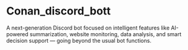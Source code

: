 # Conan_discord_bott
A next-generation Discord bot focused on intelligent features like AI-powered summarization, website monitoring, data analysis, and smart decision support — going beyond the usual bot functions.
